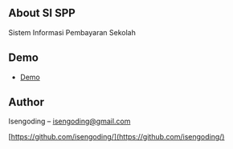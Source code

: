 ## About SI SPP

Sistem Informasi Pembayaran Sekolah

## Demo

- <a href="http://spp.isengoding.my.id" target="blank">Demo</a>

 ## Author
Isengoding – isengoding@gmail.com

[https://github.com/isengoding/](https://github.com/isengoding/)


